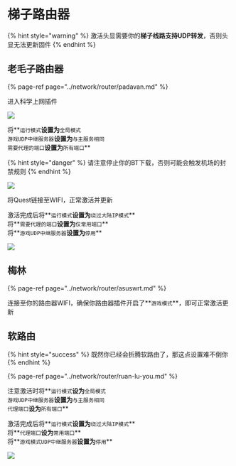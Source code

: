 # 梯子路由器

{% hint style="warning" %}
激活头显需要你的**梯子线路支持UDP转发**，否则头显无法更新固件
{% endhint %}

## 老毛子路由器

{% page-ref page="../network/router/padavan.md" %}

进入科学上网插件

![](https://cdn.jsdelivr.net/gh/EYW-015/Oculus-guide-China/img/pdv/pdv1.png)

将**`运行模式`**设置为**`全局模式`  
`游戏UDP中继服务器`**设置为**`与主服务相同`  
`需要代理的端口`**设置为**`所有端口`**



{% hint style="danger" %}
请注意停止你的BT下载，否则可能会触发机场的封禁规则
{% endhint %}

![](https://cdn.jsdelivr.net/gh/EYW-015/Oculus-guide-China/img/pdv/pdv3.png)

将Quest链接至WIFI，正常激活并更新

激活完成后将**`运行模式`**设置为**`绕过大陆IP模式`**  
将**`需要代理的端口`**设置为**`仅常用端口`**  
将**`游戏UDP中继服务器`**设置为**`停用`**

![](https://cdn.jsdelivr.net/gh/EYW-015/Oculus-guide-China/img/pdv/pdv4.png)

## 梅林

{% page-ref page="../network/router/asuswrt.md" %}

连接至你的路由器WIFI，确保你路由器插件开启了**`游戏模式`**，即可正常激活更新

## 软路由

{% hint style="success" %}
既然你已经会折腾软路由了，那这点设置难不倒你
{% endhint %}

{% page-ref page="../network/router/ruan-lu-you.md" %}

注意激活时将**`运行模式`**设为**`全局模式`  
`游戏UDP中继服务器`**设置为**`与主服务相同`  
`代理端口`**设为**`所有端口`**

激活完成后将**`运行模式`**设置为**`绕过大陆IP模式`**  
将**`代理端口`**设为**`常用端口`**  
将**`游戏模式UDP中继服务器`**设置为**`停用`**

![](https://cdn.jsdelivr.net/gh/EYW-015/Oculus-guide-China/img/openwrt/op1.png)

